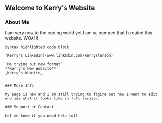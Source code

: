## Welcome to Kerry's Website


### About Me

I am very new to the coding world yet I am so pumped that I created this website. WOAH!

```Kerry's World
Syntax highlighted code block

[Kerry's LinkedIn](www.linkedin.com/kerryelarson)

`Me trying out new format`
**Kerry's New Website**
_Kerry's Website_


### More Info

My page is new and I am still trying to figire out how I want to edit and see what it looks like in full version.

### Support or Contact

Let me know if you need help lol!

